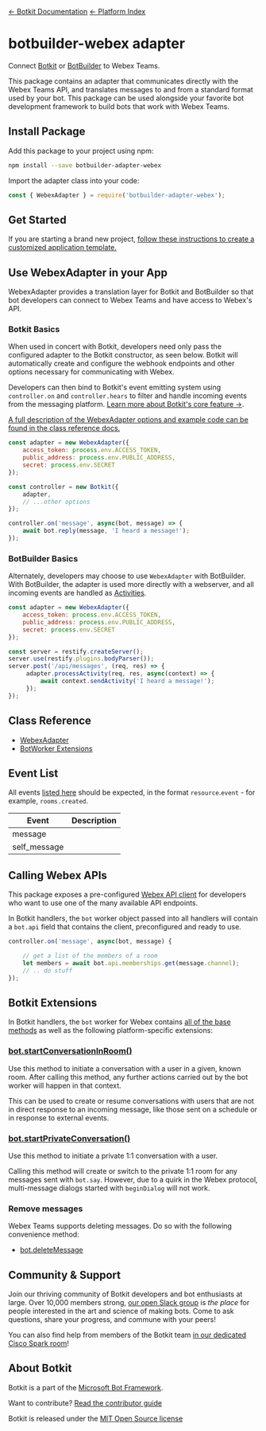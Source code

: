 [&larr; Botkit Documentation](..)  [&larr; Platform Index](index.md) 

# botbuilder-webex adapter
Connect [Botkit](https://www.npmjs.com/package/botkit) or [BotBuilder](https://www.npmjs.com/package/botbuilder) to Webex Teams.

This package contains an adapter that communicates directly with the Webex Teams API,
and translates messages to and from a standard format used by your bot. This package can be used alongside your favorite bot development framework to build bots that work with Webex Teams.

## Install Package

Add this package to your project using npm:

```bash
npm install --save botbuilder-adapter-webex
```

Import the adapter class into your code:

```javascript
const { WebexAdapter } = require('botbuilder-adapter-webex');
```

## Get Started

If you are starting a brand new project, [follow these instructions to create a customized application template.](https://botkit.ai/getstarted.html)

## Use WebexAdapter in your App

WebexAdapter provides a translation layer for Botkit and BotBuilder so that bot developers can connect to Webex Teams and have access to Webex's API.

### Botkit Basics

When used in concert with Botkit, developers need only pass the configured adapter to the Botkit constructor, as seen below. Botkit will automatically create and configure the webhook endpoints and other options necessary for communicating with Webex.

Developers can then bind to Botkit's event emitting system using `controller.on` and `controller.hears` to filter and handle incoming events from the messaging platform. [Learn more about Botkit's core feature &rarr;](../index.md).

[A full description of the WebexAdapter options and example code can be found in the class reference docs.](../reference/webex.md#create-a-new-webexadapter)

```javascript
const adapter = new WebexAdapter({
    access_token: process.env.ACCESS_TOKEN,
    public_address: process.env.PUBLIC_ADDRESS,
    secret: process.env.SECRET 
});

const controller = new Botkit({
    adapter,
    // ...other options
});

controller.on('message', async(bot, message) => {
    await bot.reply(message, 'I heard a message!');
});
```

### BotBuilder Basics

Alternately, developers may choose to use `WebexAdapter` with BotBuilder. With BotBuilder, the adapter is used more directly with a webserver, and all incoming events are handled as [Activities](https://docs.microsoft.com/en-us/javascript/api/botframework-schema/activity?view=botbuilder-ts-latest).

```javascript
const adapter = new WebexAdapter({
    access_token: process.env.ACCESS_TOKEN,
    public_address: process.env.PUBLIC_ADDRESS,
    secret: process.env.SECRET 
});

const server = restify.createServer();
server.use(restify.plugins.bodyParser());
server.post('/api/messages', (req, res) => {
     adapter.processActivity(req, res, async(context) => {
         await context.sendActivity('I heard a message!');
     });
});
```

## Class Reference

* [WebexAdapter](../reference/webex.md#webexadapter)
* [BotWorker Extensions](../reference/webex.md#webexbotworker)

## Event List

All events [listed here](https://developer.webex.com/webhooks-explained.html#resources-events) should be expected, in the format `resource`.`event` - for example, `rooms.created`.  

| Event | Description
|--- |---
| message |
| self_message | 


## Calling Webex APIs

This package exposes a pre-configured [Webex API client](https://www.npmjs.com/package/ciscospark) for developers who want to use one of the many available API endpoints.

In Botkit handlers, the `bot` worker object passed into all handlers will contain a `bot.api` field that contains the client, preconfigured and ready to use.

```javascript
controller.on('message', async(bot, message) {

    // get a list of the members of a room
    let members = await bot.api.memberships.get(message.channel);
    // .. do stuff
});
```

## Botkit Extensions
In Botkit handlers, the `bot` worker for Webex contains [all of the base methods](../reference/core.md#BotWorker) as well as the following platform-specific extensions:

### [bot.startConversationInRoom()](../reference/webex.md#startconversationinroom)

Use this method to initiate a conversation with a user in a given, known room.  After calling this method, any further actions carried out by the bot worker will happen in that context.

This can be used to create or resume conversations with users that are not in direct response to an incoming message, like those sent on a schedule or in response to external events.

### [bot.startPrivateConversation()](../reference/webex.md#startprivateconversation)

Use this method to initiate a private 1:1 conversation with a user.

Calling this method will create or switch to the private 1:1 room for any messages sent with `bot.say`. However, due to a quirk in the Webex protocol, multi-message dialogs started with `beginDialog` will not work.

### Remove messages

Webex Teams supports deleting messages. Do so with the following convenience method:

* [bot.deleteMessage](../reference/webex.md#deletemessage)

## Community & Support

Join our thriving community of Botkit developers and bot enthusiasts at large.
Over 10,000 members strong, [our open Slack group](https://community.botkit.ai) is
_the place_ for people interested in the art and science of making bots.
Come to ask questions, share your progress, and commune with your peers!

You can also find help from members of the Botkit team [in our dedicated Cisco Spark room](https://eurl.io/#SyNZuomKx)!

## About Botkit

Botkit is a part of the [Microsoft Bot Framework](https://dev.botframework.com).

Want to contribute? [Read the contributor guide](../../CONTRIBUTING.md)

Botkit is released under the [MIT Open Source license](LICENSE.md)